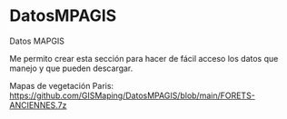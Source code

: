 # DatosMPAGIS
Datos MAPGIS

Me permito crear esta sección para hacer de fácil acceso los datos que manejo y que pueden descargar.

Mapas de vegetación Paris: https://github.com/GISMaping/DatosMPAGIS/blob/main/FORETS-ANCIENNES.7z



